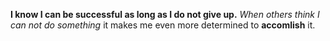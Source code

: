 **I know I can be successful as long as I do not give up.**
_When others think I can not do something_ it makes me even more determined to **accomlish** it.
